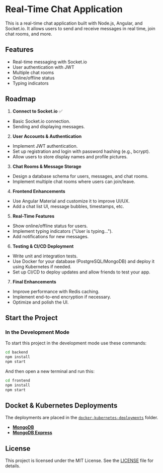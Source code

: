 # Real-Time Chat Application

This is a real-time chat application built with Node.js, Angular, and Socket.io. It allows users to send and receive messages in real time, join chat rooms, and more.

## Features
- Real-time messaging with Socket.io
- User authentication with JWT
- Multiple chat rooms
- Online/offline status
- Typing indicators

## Roadmap
1. **Connect to Socket.io** ✅ 
  - Basic Socket.io connection.
  - Sending and displaying messages.

2. **User Accounts & Authentication**
  - Implement JWT authentication.
  - Set up registration and login with password hashing (e.g., bcrypt).
  - Allow users to store display names and profile pictures.

3. **Chat Rooms & Message Storage**
  - Design a database schema for users, messages, and chat rooms.
  - Implement multiple chat rooms where users can join/leave.

4. **Frontend Enhancements**
  - Use Angular Material and customize it to improve UI/UX.
  - Add a chat list UI, message bubbles, timestamps, etc.

5. **Real-Time Features**
  - Show online/offline status for users.
  - Implement typing indicators ("User is typing...").
  - Add notifications for new messages.

6. **Testing & CI/CD Deployment**
  - Write unit and integration tests.
  - Use Docker for your database (PostgreSQL/MongoDB) and deploy it using Kubernetes if needed.
  - Set up CI/CD to deploy updates and allow friends to test your app.

7. **Final Enhancements**
  - Improve performance with Redis caching.
  - Implement end-to-end encryption if necessary.
  - Optimize and polish the UI.

## Start the Project

### **In the Development Mode**

To start this project in the development mode use these commands:

```bash
cd backend
npm install
npm start

```

And then open a new terminal and run this:

```bash
cd frontend
npm install
npm start

```

## Docket & Kubernetes Deployments

The deployments are placed in the [`docker-kubernetes-deployments`](./docker-kubernetes-deployments) folder.
- **[MongoDB](./docker-kubernetes-deployments/mongodb-deployments/mongodb/)**
- **[MongoDB Express](./docker-kubernetes-deployments/mongodb-deployments/mongodb-express/)**

## License

This project is licensed under the MIT License. See the [LICENSE](./LICENSE) file for details.
